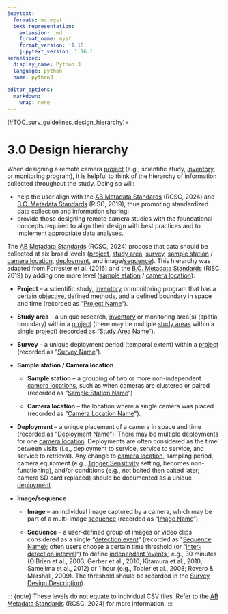 ```yaml
---
jupytext:
  formats: md:myst
  text_representation:
    extension: .md
    format_name: myst
    format_version: '1.16'
    jupytext_version: 1.16.1
kernelspec:
  display_name: Python 3
  language: python
  name: python3
  
editor_options: 
  markdown: 
    wrap: none
---
```


(#TOC_surv_guidelines_design_hierarchy)=

# 3.0 Design hierarchy

When designing a remote camera [project](/3_glossary/3_Glossary.md#project) (e.g., scientific study, [inventory](/3_glossary/3_Glossary.md#mods_inventory), or monitoring program), it is helpful to think of the hierarchy of information collected throughout the study. Doing so will:

-   help the user align with the [AB Metadata Standards](https://ab-rcsc.github.io/RCSC-WildCAM_Remote-Camera-Survey-Guidelines-and-Metadata-Standards/2_metadata-standards/2_0.1_Citation-and-Info.html) (RCSC, 2024) and [B.C. Metadata Standards](https://www2.gov.bc.ca/assets/gov/environment/natural-resource-stewardship/nr-laws-policy/risc/wcmp_v1.pdf) (RISC, 2019), thus promoting standardized data collection and information sharing;
-   provide those designing remote camera studies with the foundational concepts required to align their design with best practices and to implement appropriate data analyses.

The [AB Metadata Standards](https://ab-rcsc.github.io/RCSC-WildCAM_Remote-Camera-Survey-Guidelines-and-Metadata-Standards/2_metadata-standards/2_0.1_Citation-and-Info.html) (RCSC, 2024) propose that data should be collected at six broad levels ([project](/3_glossary/3_Glossary.md#project), [study area](/3_glossary/3_Glossary.md#study_area), [survey](/3_glossary/3_Glossary.md#survey), [sample station](/3_glossary/3_Glossary.md#sample_station) / [camera location](/3_glossary/3_Glossary.md#camera_location), [deployment](/3_glossary/3_Glossary.md#deployment), and image/[sequence](/3_glossary/3_Glossary.md#sequence)). This hierarchy was adapted from Forrester et al. (2016) and the [B.C. Metadata Standards](https://www2.gov.bc.ca/assets/gov/environment/natural-resource-stewardship/nr-laws-policy/risc/wcmp_v1.pdf) (RISC, 2019) by adding one more level ([sample station](/3_glossary/3_Glossary.md#sample_station) / [camera location](/3_glossary/3_Glossary.md#camera_location)):

-   **Project** – a scientific study, [inventory](/3_glossary/3_Glossary.md#mods_inventory) or monitoring program that has a certain [objective](/3_glossary/3_Glossary.md#survey_objectives), defined methods, and a defined boundary in space and time (recorded as “[Project Name](/3_glossary/3_Glossary.md#project_name)“).

-   **Study area** – a unique research, [inventory](/3_glossary/3_Glossary.md#mods_inventory) or monitoring area(s) (spatial boundary) within a [project](/3_glossary/3_Glossary.md#project) (there may be multiple [study areas](/3_glossary/3_Glossary.md#study_area) within a single [project](/3_glossary/3_Glossary.md#project)) (recorded as “[Study Area Name](/3_glossary/3_Glossary.md#study_area_name)“).

-   **Survey** – a unique deployment period (temporal extent) within a [project](/3_glossary/3_Glossary.md#project) (recorded as “[Survey Name](/3_glossary/3_Glossary.md#survey_name)“).

-   **Sample station / Camera location**

    -   **Sample station** – a grouping of two or more non-independent [camera locations](/3_glossary/3_Glossary.md#camera_location), such as when cameras are clustered or paired (recorded as “[Sample Station Name](/3_glossary/3_Glossary.md#sample_station_name)“)

    -   **Camera location** – the location where a single camera was placed (recorded as "[Camera Location Name](/3_glossary/3_Glossary.md#camera_location_name)").

-   **Deployment** – a unique placement of a camera in space and time (recorded as “[Deployment Name](/3_glossary/3_Glossary.md#deployment_name)“). There may be multiple deployments for one [camera location](/3_glossary/3_Glossary.md#camera_location). Deployments are often considered as the time between visits (i.e., deployment to service, service to service, and service to retrieval). Any change to [camera location](/3_glossary/3_Glossary.md#camera_location), sampling period, camera equipment (e.g., [Trigger Sensitivity](/3_glossary/3_Glossary.md#settings_trigger_sensitivity) setting, becomes non-functioning), and/or conditions (e.g., not baited then baited later; camera SD card replaced) should be documented as a unique [deployment](/3_glossary/3_Glossary.md#deployment).

-   **Image/sequence**

    -   **Image** – an individual image captured by a camera, which may be part of a multi-image [sequence](/3_glossary/3_Glossary.md#sequence) (recorded as “[Image Name](/3_glossary/3_Glossary.md#image_name)“).

    -   **Sequence** – a user-defined group of images or video clips considered as a single “[detection event](/3_glossary/3_Glossary.md#detection_event)“ (recorded as "[Sequence Name](/3_glossary/3_Glossary.md#sequence_name)); often users choose a certain time threshold (or “[inter-detection interval](/3_glossary/3_Glossary.md#glossary)“) to define [independent ‘events,’](/3_glossary/3_Glossary.md#detection_event) e.g., 30 minutes (O’Brien et al., 2003; Gerber et al., 2010; Kitamura et al., 2010; Samejima et al., 2012) or 1 hour (e.g., Tobler et al., 2008; Rovero & Marshall, 2009). The threshold should be recorded in the [Survey Design Description](/3_glossary/3_Glossary.md#survey_design_description)).

::: {note}
These levels do not equate to individual CSV files. Refer to the [AB Metadata Standards](https://ab-rcsc.github.io/RCSC-WildCAM_Remote-Camera-Survey-Guidelines-and-Metadata-Standards/2_metadata-standards/2_0.1_Citation-and-Info.html) (RCSC, 2024) for more information.
:::
